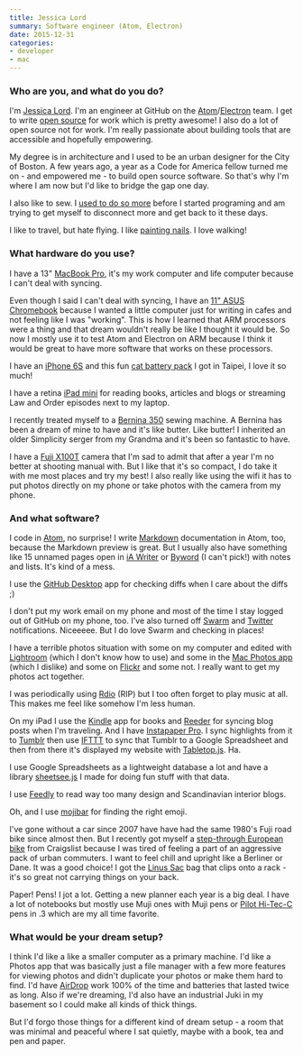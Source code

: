 ```yaml
---
title: Jessica Lord
summary: Software engineer (Atom, Electron)
date: 2015-12-31
categories:
- developer
- mac
---
```


### Who are you, and what do you do?

I'm [Jessica Lord](http://jlord.us/ "Jessica's website."). I'm an engineer at GitHub on the [Atom][]/[Electron][] team. I get to write [open source](https://github.com/jlord "Jessica's GitHub account.") for work which is pretty awesome! I also do a lot of open source not for work. I'm really passionate about building tools that are accessible and hopefully empowering. 

My degree is in architecture and I used to be an urban designer for the City of Boston. A few years ago, a year as a Code for America fellow turned me on - and empowered me - to build open source software. So that's why I'm where I am now but I'd like to bridge the gap one day.

I also like to sew. I [used to do so more](http://www.ecabonline.com/ "Jessica and Elizabeth's sewing site.") before I started programing and am trying to get myself to disconnect more and get back to it these days. 

I like to travel, but hate flying. I like [painting nails](https://www.instagram.com/explore/tags/nailconf/ "Instagram photos of painted nails."). I love walking!

### What hardware do you use?

I have a 13" [MacBook Pro][macbook-pro], it's my work computer and life computer because I can't deal with syncing. 

Even though I said I can't deal with syncing, I have an [11" ASUS Chromebook][chromebook-c201] because I wanted a little computer just for writing in cafes and not feeling like I was "working". This is how I learned that ARM processors were a thing and that dream wouldn't really be like I thought it would be. So now I mostly use it to test Atom and Electron on ARM because I think it would be great to have more software that works on these processors.

I have an [iPhone 6S][iphone-6s] and this fun [cat battery pack](https://www.instagram.com/p/uxtayeR0ec/ "Jessica's Instagram photo of her cat battery pack.") I got in Taipei, I love it so much! 

I have a retina [iPad mini][ipad-mini-2] for reading books, articles and blogs or streaming Law and Order episodes next to my laptop. 

I recently treated myself to a [Bernina 350][350-pe] sewing machine. A Bernina has been a dream of mine to have and it's like butter. Like butter! I inherited an older Simplicity serger from my Grandma and it's been so fantastic to have. 

I have a [Fuji X100T][x100t] camera that I'm sad to admit that after a year I'm no better at shooting manual with. But I like that it's so compact, I do take it with me most places and try my best! I also really like using the wifi it has to put photos directly on my phone or take photos with the camera from my phone. 

### And what software?

I code in [Atom][], no surprise! I write [Markdown][] documentation in Atom, too, because the Markdown preview is great. But I usually also have something like 15 unnamed pages open in [iA Writer][ia-writer] or [Byword][] (I can't pick!) with notes and lists. It's kind of a mess. 

I use the [GitHub Desktop][github-mac] app for checking diffs when I care about the diffs ;)

I don't put my work email on my phone and most of the time I stay logged out of GitHub on my phone, too. I've also turned off [Swarm][swarm-ios] and [Twitter][twitter-ios] notifications. Niceeeee. But I do love Swarm and checking in places!

I have a terrible photos situation with some on my computer and edited with [Lightroom][] (which I don't know how to use) and some in the [Mac Photos app][photos] (which I dislike) and some on [Flickr][] and some not. I really want to get my photos act together.

I was periodically using [Rdio][] (RIP) but I too often forget to play music at all. This makes me feel like somehow I'm less human. 

On my iPad I use the [Kindle][kindle-ios] app for books and [Reeder][reeder-ios] for syncing blog posts when I'm traveling. And I have [Instapaper Pro][instapaper-ios]. I sync highlights from it to [Tumblr](http://jlord-reads.tumblr.com/ "Jessica's Tumblr site.") then use [IFTTT][] to sync that Tumblr to a Google Spreadsheet and then from there it's displayed my website with [Tabletop.js][]. Ha. 

I use Google Spreadsheets as a lightweight database a lot and have a library [sheetsee.js][] I made for doing fun stuff with that data. 

I use [Feedly][] to read way too many design and Scandinavian interior blogs.

Oh, and I use [mojibar][] for finding the right emoji. 

I've gone without a car since 2007 have have had the same 1980's Fuji road bike since almost then. But I recently got myself a [step-through European bike](https://www.instagram.com/p/7TaWo-R0Y0/ "Jessica's Instagram photo of her bike.") from Craigslist because I was tired of feeling a part of an aggressive pack of urban commuters. I want to feel chill and upright like a Berliner or Dane. It was a good choice! I got the [Linus Sac][the-sac] bag that clips onto a rack - it's so great not carrying things on your back. 

Paper! Pens! I jot a lot. Getting a new planner each year is a big deal. I have a lot of notebooks but mostly use Muji ones with Muji pens or [Pilot Hi-Tec-C][hi-tec-c] pens in .3 which are my all time favorite.

### What would be your dream setup?

I think I'd like a like a smaller computer as a primary machine. I'd like a Photos app that was basically just a file manager with a few more features for viewing photos and didn't duplicate your photos or make them hard to find. I'd have [AirDrop][] work 100% of the time and batteries that lasted twice as long. Also if we're dreaming, I'd also have an industrial Juki in my basement so I could make all kinds of thick things. 

But I'd forgo those things for a different kind of dream setup - a room that was minimal and peaceful where I sat quietly, maybe with a book, tea and pen and paper.

[350-pe]: https://www.bernina.com/en-US/Products-US/BERNINA-products/Sewing-Quilting-and-Embroidery/BERNINA-3-Series/BERNINA-350-PE "A sewing machine."
[airdrop]: https://en.wikipedia.org/wiki/AirDrop "A service for sharing items between Mac OS X and iOS devices."
[atom]: https://atom.io/ "A text editor based on web technology."
[byword]: https://bywordapp.com/ "A full-screen writing tool for the Mac."
[chromebook-c201]: http://web.archive.org/web/20160404134344/http://www.asus.com:80/us/Notebooks/ASUS_Chromebook_C201/ "An 11 inch Chromebook."
[electron]: http://electron.atom.io/ "A developer tool for building desktop apps with web technology."
[feedly]: https://feedly.com/ "A feed reader."
[flickr]: https://www.flickr.com/ "A photo sharing website."
[github-mac]: https://desktop.github.com/ "A client for the versioning control service."
[hi-tec-c]: https://www.amazon.com/Pilot-Hi-Tec-C-Gel-Basic-Colors/dp/B001GR4CQO "A pen."
[ia-writer]: https://ia.net/writer/updates/ia-writer-for-mac "A full-screen writing tool for the Mac."
[ifttt]: https://ifttt.com/ "A web service for applying rules to items, not unlike how you might filter your email."
[instapaper-ios]: http://web.archive.org/web/20221221083204/https://www.instapaper.com/iphone "An iPhone app for reading Instapaper saved pages."
[ipad-mini-2]: https://en.wikipedia.org/wiki/IPad_Mini_(2nd_generation) "A 7.9 inch tablet device with a Retina screen."
[iphone-6s]: https://en.wikipedia.org/wiki/IPhone_6S "A smartphone."
[kindle-ios]: https://itunes.apple.com/gb/app/kindle/id302584613 "An iPhone app for accessing Kindle content from Amazon."
[lightroom]: https://www.adobe.com/products/photoshop-lightroom.html "Photo management and editing software."
[macbook-pro]: https://www.apple.com/macbook-pro/ "A laptop."
[markdown]: https://daringfireball.net/projects/markdown/ "An email-like format for marking up text."
[mojibar]: https://github.com/muan/mojibar "A Mac app for searching for emoji."
[photos]: https://www.apple.com/macos/photos/ "A photo editor for Mac OS X."
[rdio]: http://web.archive.org/web/20151209115835/http://www.rdio.com:80/home/en-us/ "A music streaming service."
[reeder-ios]: https://reederapp.com/ios/ "A Google Reader client for iOS."
[sheetsee.js]: http://jlord.us/sheetsee.js/ "A JavaScript framework for connecting a Google Spreadsheet to a website."
[swarm-ios]: https://www.swarmapp.com/ "An app for checking into places."
[tabletop.js]: https://github.com/jsoma/tabletop "A JavaScript framework for displaying Google Spreadsheets."
[the-sac]: https://www.linusbike.com/products/the-sac?variant=102992542 "A bike bag."
[twitter-ios]: https://itunes.apple.com/app/twitter/id333903271 "A Twitter client."
[x100t]: http://www.fujifilm.com/products/digital_cameras/x/fujifilm_x100t/ "A 16.3 megapixel digital camera."
